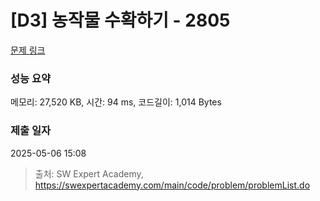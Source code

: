 # [D3] 농작물 수확하기 - 2805 

[문제 링크](https://swexpertacademy.com/main/code/problem/problemDetail.do?contestProbId=AV7GLXqKAWYDFAXB) 

### 성능 요약

메모리: 27,520 KB, 시간: 94 ms, 코드길이: 1,014 Bytes

### 제출 일자

2025-05-06 15:08



> 출처: SW Expert Academy, https://swexpertacademy.com/main/code/problem/problemList.do